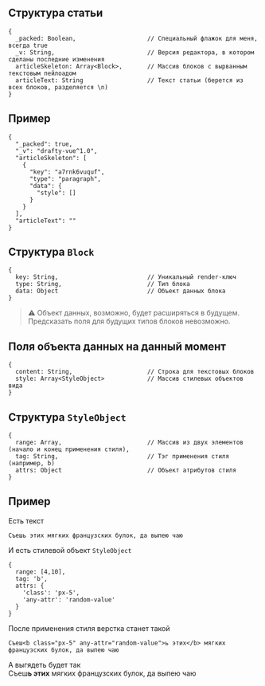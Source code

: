 ## Структура статьи
```
{
  _packed: Boolean,                    // Специальный флажок для меня, всегда true
  _v: String,                          // Версия редактора, в котором сделаны последние изменения
  articleSkeleton: Array<Block>,       // Массив блоков с вырванным текстовым пейлоадом
  articleText: String                  // Текст статьи (берется из всех блоков, разделяется \n)
}
```

## Пример
```
{
  "_packed": true,
  "_v": "drafty-vue^1.0",
  "articleSkeleton": [
    {
      "key": "a7rnk6vuquf",
      "type": "paragraph",
      "data": {
        "style": []
      }
    }
  ],
  "articleText": ""
}
```

## Структура `Block`
```
{
  key: String,                         // Уникальный render-ключ
  type: String,                        // Тип блока
  data: Object                         // Объект данных блока
}
```
> ⚠️ Объект данных, возможно, будет расширяться в будущем. Предсказать поля для будущих типов блоков невозможно.

##  Поля объекта данных на данный момент
```
{
  content: String,                     // Строка для текстовых блоков
  style: Array<StyleObject>            // Массив стилевых объектов вида
}
```

## Структура `StyleObject`
```
{
  range: Array,                        // Массив из двух элементов (начало и конец применения стиля),
  tag: String,                         // Тэг применения стиля (например, b)
  attrs: Object                        // Объект атрибутов стиля
}
```

## Пример

Есть текст
```
Съешь этих мягких французских булок, да выпею чаю
```
И есть стилевой объект `StyleObject`
```
{
  range: [4,10],                        
  tag: 'b',                         
  attrs: {
    'class': 'px-5',
    'any-attr': 'random-value'
  }                        
}
```
После применения стиля верстка станет такой
```
Съеш<b class="px-5" any-attr="random-value">ь этих</b> мягких французских булок, да выпею чаю
```
А выгядеть будет так  
Съеш**ь этих** мягких французских булок, да выпею чаю